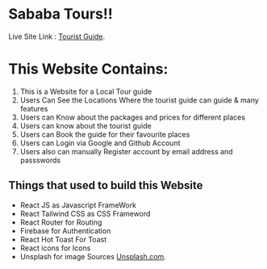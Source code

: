 # Sababa Tours!!

Live Site Link : [Tourist Guide](https://github.com/facebook/create-react-app).

# This Website Contains:

1. This is a Website for a Local Tour guide
2. Users Can See the Locations Where the tourist guide can guide & many features
3. Users can Know about the packages and prices for different places
4. Users can know about the tourist guide
5. Users can Book the guide for their favourite places
6. Users can Login via Google and Github Account
7. Users also can manually Register account by email address and passswords

## Things that used to build this Website

- React JS as Javascript FrameWork
- React Tailwind CSS as CSS Frameword
- React Router for Routing
- Firebase for Authentication
- React Hot Toast For Toast
- React icons for Icons
- Unsplash for image Sources [Unsplash.com](www.unsplash.com).
